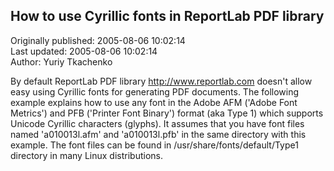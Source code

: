 ## How to use Cyrillic fonts in ReportLab PDF library  
Originally published: 2005-08-06 10:02:14  
Last updated: 2005-08-06 10:02:14  
Author: Yuriy Tkachenko  
  
By default ReportLab PDF library <http://www.reportlab.com> doesn't allow
easy using Cyrillic fonts for generating PDF documents. The following example
explains how to use any font in the Adobe AFM ('Adobe Font Metrics') and PFB
('Printer Font Binary') format (aka Type 1) which supports Unicode Cyrillic
characters (glyphs). It assumes that you have font files named 'a010013l.afm'
and 'a010013l.pfb' in the same directory with this example.
The font files can be found in /usr/share/fonts/default/Type1 directory in
many Linux distributions.